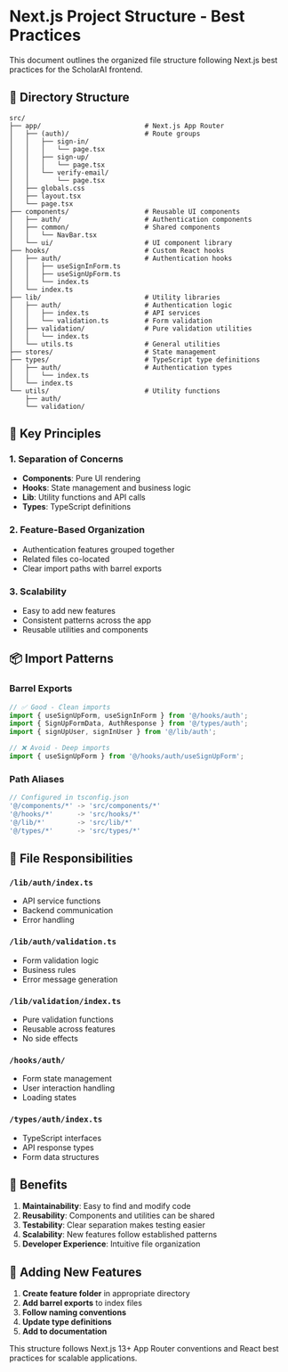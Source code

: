 # Next.js Project Structure - Best Practices

This document outlines the organized file structure following Next.js best practices for the ScholarAI frontend.

## 📁 Directory Structure

```
src/
├── app/                          # Next.js App Router
│   ├── (auth)/                   # Route groups
│   │   ├── sign-in/
│   │   │   └── page.tsx
│   │   ├── sign-up/
│   │   │   └── page.tsx
│   │   └── verify-email/
│   │       └── page.tsx
│   ├── globals.css
│   ├── layout.tsx
│   └── page.tsx
├── components/                   # Reusable UI components
│   ├── auth/                     # Authentication components
│   ├── common/                   # Shared components
│   │   └── NavBar.tsx
│   └── ui/                       # UI component library
├── hooks/                        # Custom React hooks
│   ├── auth/                     # Authentication hooks
│   │   ├── useSignInForm.ts
│   │   ├── useSignUpForm.ts
│   │   └── index.ts
│   └── index.ts
├── lib/                          # Utility libraries
│   ├── auth/                     # Authentication logic
│   │   ├── index.ts              # API services
│   │   └── validation.ts         # Form validation
│   ├── validation/               # Pure validation utilities
│   │   └── index.ts
│   └── utils.ts                  # General utilities
├── stores/                       # State management
├── types/                        # TypeScript type definitions
│   ├── auth/                     # Authentication types
│   │   └── index.ts
│   └── index.ts
└── utils/                        # Utility functions
    ├── auth/
    └── validation/
```

## 🎯 Key Principles

### 1. **Separation of Concerns**
- **Components**: Pure UI rendering
- **Hooks**: State management and business logic
- **Lib**: Utility functions and API calls
- **Types**: TypeScript definitions

### 2. **Feature-Based Organization**
- Authentication features grouped together
- Related files co-located
- Clear import paths with barrel exports

### 3. **Scalability**
- Easy to add new features
- Consistent patterns across the app
- Reusable utilities and components

## 📦 Import Patterns

### Barrel Exports
```typescript
// ✅ Good - Clean imports
import { useSignUpForm, useSignInForm } from '@/hooks/auth';
import { SignUpFormData, AuthResponse } from '@/types/auth';
import { signUpUser, signInUser } from '@/lib/auth';

// ❌ Avoid - Deep imports
import { useSignUpForm } from '@/hooks/auth/useSignUpForm';
```

### Path Aliases
```typescript
// Configured in tsconfig.json
'@/components/*' -> 'src/components/*'
'@/hooks/*'      -> 'src/hooks/*'
'@/lib/*'        -> 'src/lib/*'
'@/types/*'      -> 'src/types/*'
```

## 🔧 File Responsibilities

### `/lib/auth/index.ts`
- API service functions
- Backend communication
- Error handling

### `/lib/auth/validation.ts`
- Form validation logic
- Business rules
- Error message generation

### `/lib/validation/index.ts`
- Pure validation functions
- Reusable across features
- No side effects

### `/hooks/auth/`
- Form state management
- User interaction handling
- Loading states

### `/types/auth/index.ts`
- TypeScript interfaces
- API response types
- Form data structures

## 🚀 Benefits

1. **Maintainability**: Easy to find and modify code
2. **Reusability**: Components and utilities can be shared
3. **Testability**: Clear separation makes testing easier
4. **Scalability**: New features follow established patterns
5. **Developer Experience**: Intuitive file organization

## 📝 Adding New Features

1. **Create feature folder** in appropriate directory
2. **Add barrel exports** to index files
3. **Follow naming conventions**
4. **Update type definitions**
5. **Add to documentation**

This structure follows Next.js 13+ App Router conventions and React best practices for scalable applications.
